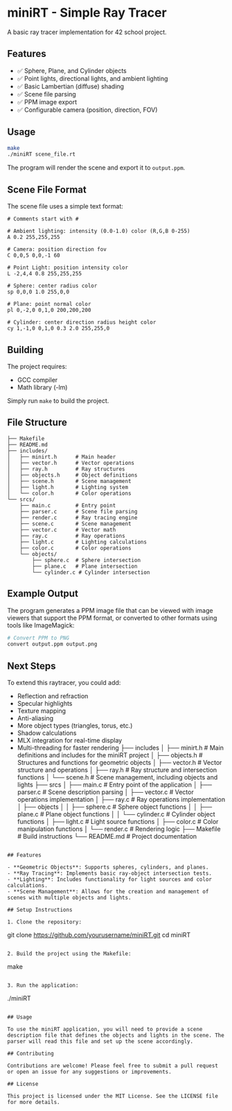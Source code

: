 # miniRT - Simple Ray Tracer

A basic ray tracer implementation for 42 school project.

## Features

- ✅ Sphere, Plane, and Cylinder objects
- ✅ Point lights, directional lights, and ambient lighting
- ✅ Basic Lambertian (diffuse) shading
- ✅ Scene file parsing
- ✅ PPM image export
- ✅ Configurable camera (position, direction, FOV)

## Usage

```bash
make
./miniRT scene_file.rt
```

The program will render the scene and export it to `output.ppm`.

## Scene File Format

The scene file uses a simple text format:

```
# Comments start with #

# Ambient lighting: intensity (0.0-1.0) color (R,G,B 0-255)
A 0.2 255,255,255

# Camera: position direction fov
C 0,0,5 0,0,-1 60

# Point Light: position intensity color
L -2,4,4 0.8 255,255,255

# Sphere: center radius color
sp 0,0,0 1.0 255,0,0

# Plane: point normal color
pl 0,-2,0 0,1,0 200,200,200

# Cylinder: center direction radius height color
cy 1,-1,0 0,1,0 0.3 2.0 255,255,0
```

## Building

The project requires:
- GCC compiler
- Math library (-lm)

Simply run `make` to build the project.

## File Structure

```
├── Makefile
├── README.md
├── includes/
│   ├── minirt.h      # Main header
│   ├── vector.h      # Vector operations
│   ├── ray.h         # Ray structures
│   ├── objects.h     # Object definitions
│   ├── scene.h       # Scene management
│   ├── light.h       # Lighting system
│   └── color.h       # Color operations
└── srcs/
    ├── main.c        # Entry point
    ├── parser.c      # Scene file parsing
    ├── render.c      # Ray tracing engine
    ├── scene.c       # Scene management
    ├── vector.c      # Vector math
    ├── ray.c         # Ray operations
    ├── light.c       # Lighting calculations
    ├── color.c       # Color operations
    └── objects/
        ├── sphere.c  # Sphere intersection
        ├── plane.c   # Plane intersection
        └── cylinder.c # Cylinder intersection
```

## Example Output

The program generates a PPM image file that can be viewed with image viewers that support the PPM format, or converted to other formats using tools like ImageMagick:

```bash
# Convert PPM to PNG
convert output.ppm output.png
```

## Next Steps

To extend this raytracer, you could add:
- Reflection and refraction
- Specular highlights
- Texture mapping
- Anti-aliasing
- More object types (triangles, torus, etc.)
- Shadow calculations
- MLX integration for real-time display
- Multi-threading for faster rendering
├── includes
│   ├── minirt.h        # Main definitions and includes for the miniRT project
│   ├── objects.h       # Structures and functions for geometric objects
│   ├── vector.h        # Vector structure and operations
│   ├── ray.h           # Ray structure and intersection functions
│   └── scene.h         # Scene management, including objects and lights
├── srcs
│   ├── main.c          # Entry point of the application
│   ├── parser.c        # Scene description parsing
│   ├── vector.c        # Vector operations implementation
│   ├── ray.c           # Ray operations implementation
│   ├── objects
│   │   ├── sphere.c    # Sphere object functions
│   │   ├── plane.c     # Plane object functions
│   │   └── cylinder.c   # Cylinder object functions
│   ├── light.c         # Light source functions
│   ├── color.c         # Color manipulation functions
│   └── render.c        # Rendering logic
├── Makefile             # Build instructions
└── README.md            # Project documentation
```

## Features

- **Geometric Objects**: Supports spheres, cylinders, and planes.
- **Ray Tracing**: Implements basic ray-object intersection tests.
- **Lighting**: Includes functionality for light sources and color calculations.
- **Scene Management**: Allows for the creation and management of scenes with multiple objects and lights.

## Setup Instructions

1. Clone the repository:
   ```
   git clone https://github.com/yourusername/miniRT.git
   cd miniRT
   ```

2. Build the project using the Makefile:
   ```
   make
   ```

3. Run the application:
   ```
   ./miniRT
   ```

## Usage

To use the miniRT application, you will need to provide a scene description file that defines the objects and lights in the scene. The parser will read this file and set up the scene accordingly.

## Contributing

Contributions are welcome! Please feel free to submit a pull request or open an issue for any suggestions or improvements.

## License

This project is licensed under the MIT License. See the LICENSE file for more details.